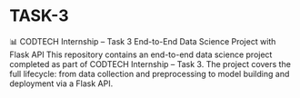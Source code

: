 # TASK-3
📊 CODTECH Internship – Task 3 End-to-End Data Science Project with Flask API This repository contains an end-to-end data science project completed as part of CODTECH Internship – Task 3. The project covers the full lifecycle: from data collection and preprocessing to model building and deployment via a Flask API.
